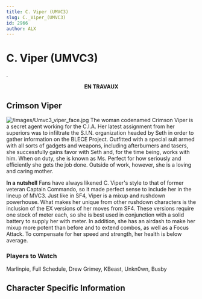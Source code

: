 ```yaml
---
title: C. Viper (UMVC3)
slug: C._Viper_(UMVC3)
id: 2966
author: ALX
---
```


# C. Viper (UMVC3)

.

<center>

**EN TRAVAUX**

</center>

## Crimson Viper

![](/images/Umvc3_viper_face.jpg‎ "/images/Umvc3_viper_face.jpg‎") The
woman codenamed Crimson Viper is a secret agent working for the C.I.A.
Her latest assignment from her superiors was to infiltrate the S.I.N.
organization headed by Seth in order to gather information on the BLECE
Project. Outfitted with a special suit armed with all sorts of gadgets
and weapons, including afterburners and tasers, she successfully gains
favor with Seth and, for the time being, works with him. When on duty,
she is known as Ms. Perfect for how seriously and efficiently she gets
the job done. Outside of work, however, she is a loving and caring
mother.

**In a nutshell** Fans have always likened C. Viper's style to that of
former veteran Captain Commando, so it made perfect sense to include her
in the lineup of MVC3. Just like in SF4, Viper is a mixup and rushdown
powerhouse. What makes her unique from other rushdown characters is the
inclusion of the EX versions of her moves from SF4. These versions
require one stock of meter each, so she is best used in conjunction with
a solid battery to supply her with meter. In addition, she has an
airdash to make her mixup more potent than before and to extend combos,
as well as a Focus Attack. To compensate for her speed and strength, her
health is below average.

### Players to Watch

Marlinpie, Full Schedule, Drew Grimey, KBeast, Unkn0wn, Busby

## Character Specific Information
